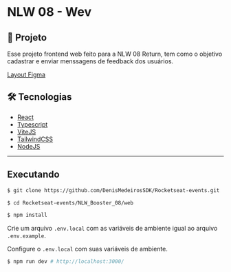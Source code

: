 # NLW 08 - Wev

## 📝 Projeto

Esse projeto frontend web feito para a NLW 08 Return, tem como o objetivo cadastrar e enviar menssagens de feedback dos usuários.

[Layout Figma](<https://www.figma.com/file/Cq8KVTmJTce6l3bCdmNDKW/Feedback-Widget-(Community)?node-id=100%3A2114>)

## 🛠 Tecnologias

- [React](https://reactjs.org/)
- [Typescript](https://www.typescriptlang.org/)
- [ViteJS](https://vitejs.io/)
- [TailwindCSS](https://tailwindcss.com/)
- [NodeJS](https://nodejs.org/en/)

---

## Executando

```bash
$ git clone https://github.com/DenisMedeirosSDK/Rocketseat-events.git

$ cd Rocketseat-events/NLW_Booster_08/web

$ npm install
```

Crie um arquivo `.env.local` com as variáveis de ambiente igual ao arquivo `.env.example`.

Configure o `.env.local` com suas variáveis de ambiente.

```bash
$ npm run dev # http://localhost:3000/
```
